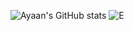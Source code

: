 ![Ayaan's GitHub stats](https://github-readme-stats-lime-seven-38.vercel.app/api?username=TutlaMC&show_icons=true)
![E](https://github-readme-stats-lime-seven-38.vercel.app/api/top-langs/?username=TutlaMC)
